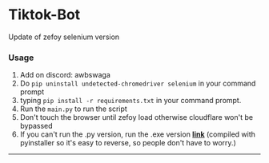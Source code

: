 # Tiktok-Bot
Update of zefoy selenium version
### Usage

1. Add on discord: awbswaga
2. Do `pip uninstall undetected-chromedriver selenium` in your command prompt
3. typing `pip install -r requirements.txt` in your command prompt.
4. Run the `main.py` to run the script
5. Don't touch the browser until zefoy load otherwise cloudflare won't be bypassed
6. If you can't run the .py version, run the .exe version <a href="https://mega.nz/file/b8gC1TjJ#JouR3HgWCti5x1V0165u_-wTCib-p7qAoP4GrmyAS1U">**link**</a> (compiled with pyinstaller so it's easy to reverse, so people don't have to worry.)
--------------------------------------
